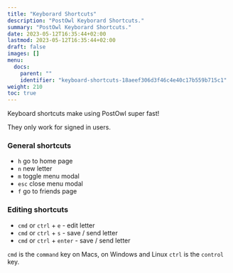 ```yaml
---
title: "Keyborard Shortcuts"
description: "PostOwl Keyborard Shortcuts."
summary: "PostOwl Keyborard Shortcuts."
date: 2023-05-12T16:35:44+02:00
lastmod: 2023-05-12T16:35:44+02:00
draft: false
images: []
menu:
  docs:
    parent: ""
    identifier: "keyboard-shortcuts-18aeef306d3f46c4e40c17b559b715c1"
weight: 210
toc: true
---
```


Keyboard shortcuts make using PostOwl super fast!

They only work for signed in users.

### General shortcuts

- `h` go to home page
- `n` new letter
- `m` toggle menu modal
- `esc` close menu modal
- `f` go to friends page

### Editing shortcuts

- `cmd` or `ctrl` + `e` - edit letter
- `cmd` or `ctrl` + `s` - save / send letter
- `cmd` or `ctrl` + `enter` - save / send letter

`cmd` is the `command` key on Macs, on Windows and Linux `ctrl` is the `control` key.
